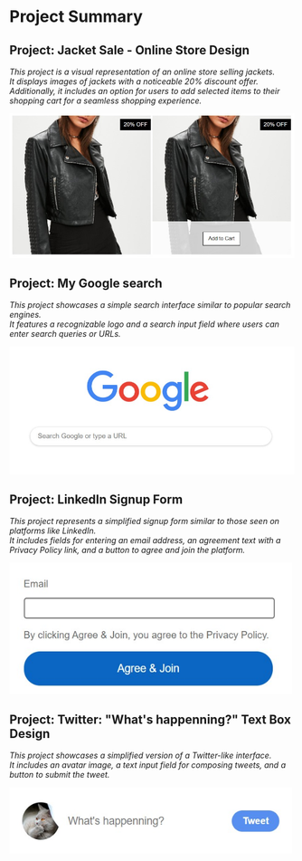 # Project Summary

## Project: Jacket Sale - Online Store Design ##

*This project is a visual representation of an online store selling jackets. <br>
It displays images of jackets with a noticeable 20% discount offer. <br>
Additionally, it includes an option for users to add selected items to their shopping cart for a seamless shopping experience.*

<img src="screenshots/jacket-sale.jpg" alt="jacket-sale" style="width: 700px;">

## Project: My Google search ##

*This project showcases a simple search interface similar to popular search engines. <br>
It features a recognizable logo and a search input field where users can enter search queries or URLs.*

<img src="screenshots/google-search.jpg" alt="google-search" style="width: 700px;">

## Project: LinkedIn Signup Form ##

*This project represents a simplified signup form similar to those seen on platforms like LinkedIn. <br>
It includes fields for entering an email address, an agreement text with a Privacy Policy link, and a button to agree and join the platform.*

<img src="screenshots/linkedIn-signup.jpg" alt="linkedIn-signup" style="width: 500px;">

## Project: Twitter: "What's happenning?" Text Box Design ##

*This project showcases a simplified version of a Twitter-like interface. <br>
It includes an avatar image, a text input field for composing tweets, and a button to submit the tweet.*

<img src="screenshots/twitter-text-box.jpg" alt="twitter-text-box" style="width: 500px;">
